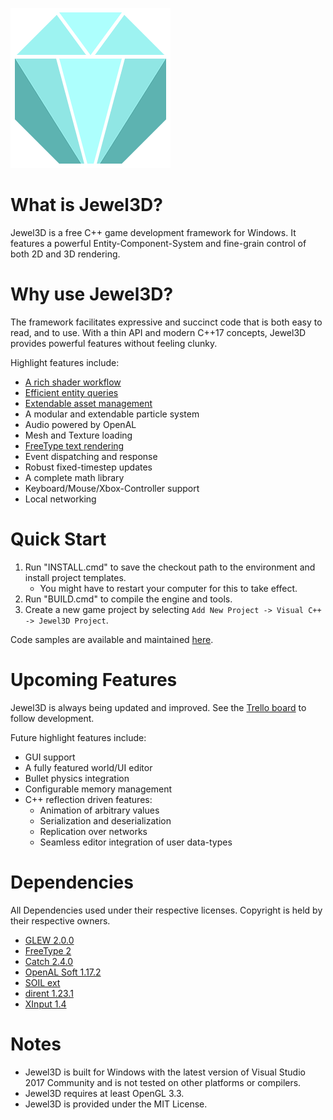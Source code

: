 ![Jewel3D Logo](JewelLogo.png)

# What is Jewel3D?
Jewel3D is a free C++ game development framework for Windows. It features a powerful Entity-Component-System
and fine-grain control of both 2D and 3D rendering.

# Why use Jewel3D?
The framework facilitates expressive and succinct code that is both easy to read, and to use.
With a thin API and modern C++17 concepts, Jewel3D provides powerful features without feeling clunky.

Highlight features include:
* [A rich shader workflow](Resources/Docs/Shader.md)
* [Efficient entity queries](Resources/Docs/Entity.md)
* [Extendable asset management](Resources/Docs/AssetManager.md)
* A modular and extendable particle system
* Audio powered by OpenAL
* Mesh and Texture loading
* [FreeType text rendering](Resources/Docs/Text.md)
* Event dispatching and response
* Robust fixed-timestep updates
* A complete math library
* Keyboard/Mouse/Xbox-Controller support
* Local networking

# Quick Start
1. Run "INSTALL.cmd" to save the checkout path to the environment and install project templates.
	- You might have to restart your computer for this to take effect.
2. Run "BUILD.cmd" to compile the engine and tools.
3. Create a new game project by selecting `Add New Project -> Visual C++ -> Jewel3D Project`.

Code samples are available and maintained [here](https://github.com/EmilianC/Jewel3D-Samples).

# Upcoming Features
Jewel3D is always being updated and improved. See the [Trello board](https://trello.com/b/Oc2GFT2A/jewel3d) to follow development.

Future highlight features include:
* GUI support
* A fully featured world/UI editor
* Bullet physics integration
* Configurable memory management
* C++ reflection driven features:
	* Animation of arbitrary values
	* Serialization and deserialization
	* Replication over networks
	* Seamless editor integration of user data-types

# Dependencies
All Dependencies used under their respective licenses. Copyright is held by their respective owners.
* [GLEW 2.0.0](http://glew.sourceforge.net/)
* [FreeType 2](https://www.freetype.org/)
* [Catch 2.4.0](https://github.com/philsquared/Catch)
* [OpenAL Soft 1.17.2](https://github.com/kcat/openal-soft)
* [SOIL ext](https://github.com/fenbf/SOIL_ext)
* [dirent 1.23.1](https://github.com/tronkko/dirent)
* [XInput 1.4](https://msdn.microsoft.com/en-us/library/windows/desktop/ee417001(v=vs.85).aspx)

# Notes
* Jewel3D is built for Windows with the latest version of Visual Studio 2017 Community and is not tested on other platforms or compilers.
* Jewel3D requires at least OpenGL 3.3.
* Jewel3D is provided under the MIT License.
